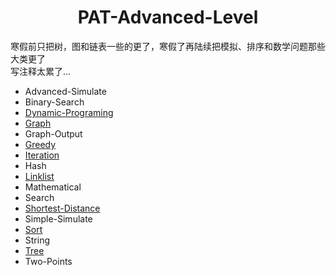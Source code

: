 <h1 align = "center">PAT-Advanced-Level</h1>

寒假前只把树，图和链表一些的更了，寒假了再陆续把模拟、排序和数学问题那些大类更了<br>写注释太累了...
* Advanced-Simulate
* Binary-Search
* [Dynamic-Programing](https://github.com/LT-IssacF/PAT-Advanced-Level/tree/main/Dynamic-Programing)
* [Graph](https://github.com/LT-IssacF/PAT-Advanced-Level/tree/main/Graph)
* Graph-Output
* [Greedy](https://github.com/LT-IssacF/PAT-Advanced-Level/tree/main/Greedy)
* [Iteration](https://github.com/LT-IssacF/PAT-Advanced-Level/tree/main/Iteration)
* Hash
* [Linklist](https://github.com/LT-IssacF/PAT-Advanced-Level/tree/main/Linklist)
* Mathematical
* Search
* [Shortest-Distance](https://github.com/LT-IssacF/PAT-Advanced-Level/tree/main/Shortest-Distance)
* Simple-Simulate
* [Sort](https://github.com/LT-IssacF/PAT-Advanced-Level/tree/main/Sort)
* String
* [Tree](https://github.com/LT-IssacF/PAT-Advanced-Level/tree/main/Tree)
* Two-Points

